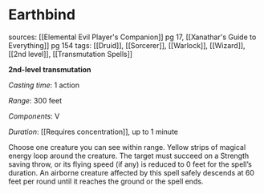 # Earthbind
sources: [[Elemental Evil Player's Companion]] pg 17, [[Xanathar's Guide to Everything]] pg 154
tags: [[Druid]], [[Sorcerer]], [[Warlock]], [[Wizard]], [[2nd level]], [[Transmutation Spells]]

**2nd-level transmutation**

*Casting time*: 1 action

*Range*: 300 feet

*Components*: V

*Duration*: [[Requires concentration]], up to 1 minute

Choose one creature you can see within range. Yellow strips of magical energy loop around the creature. The target must succeed on a Strength saving throw, or its flying speed (if any) is reduced to 0 feet for the spell’s duration. An airborne creature affected by this spell safely descends at 60 feet per round until it reaches the ground or the spell ends.
